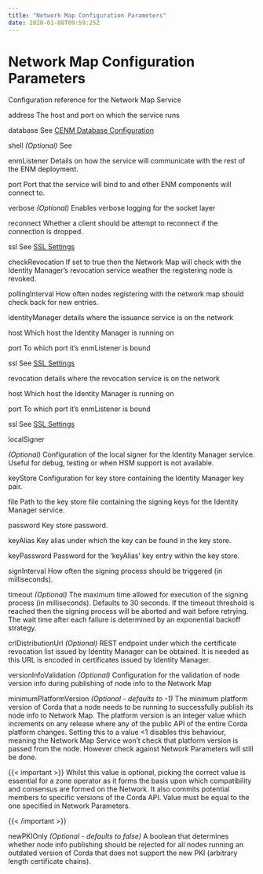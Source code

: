 ```yaml
---
title: "Network Map Configuration Parameters"
date: 2020-01-08T09:59:25Z
---
```



# Network Map Configuration Parameters
Configuration reference for the Network Map Service



address
The host and port on which the service runs


database
See [CENM Database Configuration](config-database.md)


shell
*(Optional)*  See [<no title>](config-shell.md)


enmListener
Details on how the service will communicate with the rest of the ENM deployment.



port
Port that the service will bind to and other ENM components will connect to.


verbose
*(Optional)* Enables verbose logging for the socket layer


reconnect
Whether a client should be attempt to reconnect if the connection is dropped.


ssl
See [SSL Settings](config-ssl.md)


checkRevocation
If set to true then the Network Map will check with the Identity Manager’s revocation
                        service weather the registering node is revoked.


pollingInterval
How often nodes registering with the network map should check back for new entries.


identityManager
details where the issuance service is on the network



host
Which host  the Identity Manager is running on


port
To which port it’s enmListener is bound


ssl
See [SSL Settings](config-ssl.md)


revocation
details where the revocation service is on the network



host
Which host  the Identity Manager is running on


port
To which port it’s enmListener is bound


ssl
See [SSL Settings](config-ssl.md)


localSigner


*(Optional)* Configuration of the local signer for the Identity Manager service. Useful for debug, testing or
when HSM support is not available.



keyStore
Configuration for key store containing the Identity Manager key pair.



file
Path to the key store file containing the signing keys for the Identity Manager service.


password
Key store password.


keyAlias
Key alias under which the key can be found in the key store.


keyPassword
Password for the ‘keyAlias’ key entry within the key store.


signInterval
How often the signing process should be triggered (in milliseconds).


timeout
*(Optional)* The maximum time allowed for execution of the signing process (in milliseconds). Defaults
                                    to 30 seconds. If the timeout threshold is reached then the signing process will be aborted and wait
                                    before retrying. The wait time after each failure is determined by an exponential backoff strategy.


crlDistributionUrl
*(Optional)* REST endpoint under which the certificate revocation list issued by Identity Manager can be obtained.
                                    It is needed as this URL is encoded in certificates issued by Identity Manager.


versionInfoValidation
*(Optional)* Configuration for the validation of node version info during publishing of node info to the Network Map



minimumPlatformVersion
*(Optional - defaults to -1)* The minimum platform version of Corda that a node needs
                                    to be running to successfully publish its node info to Network Map. The platform
                                    version is an integer value which increments on any release where any of the
                                    public API of the entire Corda platform changes. Setting this to a value <1
                                    disables this behaviour, meaning the Network Map Service won’t check that
                                    platform version is passed from the node. However check against Network Parameters
                                    will still be done.


{{< important >}}
Whilst this value is optional, picking the correct value is essential
                                        for a zone operator as it forms the basis upon which compatibility and consensus
                                        are formed on the Network. It also commits potential members to specific versions
                                        of the Corda API. Value must be equal to the one specified in Network Parameters.


{{< /important >}}

newPKIOnly
*(Optional - defaults to false)* A boolean that determines whether node info publishing should be rejected for all nodes running an outdated
                                    version of Corda that does not support the new PKI (arbitrary length certificate chains).



